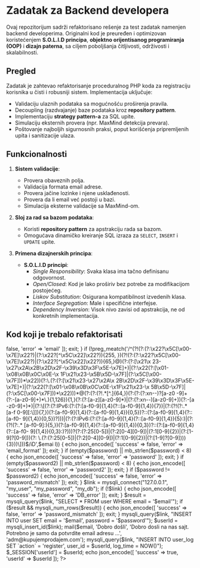 # Zadatak za Backend developera

Ovaj repozitorijum sadrži refaktorisano rešenje za test zadatak namenjen backend developerima. Originalni kod je preuređen i optimizovan koristećenjem **S.O.L.I.D principa**, **objektno orijentisanog programiranja (OOP)** i **dizajn paterna**, sa ciljem poboljšanja čitljivosti, održivosti i skalabilnosti.

## Pregled

Zadatak je zahtevao refaktorisanje proceduralnog PHP koda za registraciju korisnika u čisti i robusniji sistem. Implementacija uključuje:

- Validaciju ulaznih podataka sa mogućnošću proširenja pravila.
- Decoupling (razdvajanje) baze podataka kroz **repository pattern**.
- Implementaciju **strategy pattern-a** za SQL upite.
- Simulaciju eksternih provera (npr. MaxMind detekcija prevara).
- Poštovanje najboljih sigurnosnih praksi, poput korišćenja pripremljenih upita i sanitizacije ulaza.

## Funkcionalnosti

1. **Sistem validacije**:
   - Provera obaveznih polja.
   - Validacija formata email adrese.
   - Provera jačine lozinke i njene usklađenosti.
   - Provera da li email već postoji u bazi.
   - Simulacija eksterne validacije sa MaxMind-om.

2. **Sloj za rad sa bazom podataka**:
   - Koristi **repository pattern** za apstrakciju rada sa bazom.
   - Omogućava dinamičko kreiranje SQL izraza za `SELECT`, `INSERT` i `UPDATE` upite.

3. **Primena dizajnerskih principa**:
   - **S.O.L.I.D principi**:
     - *Single Responsibility*: Svaka klasa ima tačno definisanu odgovornost.
     - *Open/Closed*: Kod je lako proširiv bez potrebe za modifikacijom postojećeg.
     - *Liskov Substitution*: Osigurana kompatibilnost izvedenih klasa.
     - *Interface Segregation*: Male i specifične interfejse.
     - *Dependency Inversion*: Visok nivo zavisi od apstrakcija, ne od konkretnih implementacija.




## Kod koji je trebalo refaktorisati

<?php
$email = $_REQUEST['email'];
$password = $_REQUEST['password'];
$password2 = $_REQUEST['password2'];
if (empty($email)) {
echo json_encode([
'success' => false,
'error' => 'email'
]);
exit;
}
if
(!preg_meatch('/^(?!(?:(?:\x22?\x5C[\x00-\x7E]\x22?)|(?:\x22?[^\x5C\x22]\x22?)){255,
})(?!(?:(?:\x22?\x5C[\x00-\x7E]\x22?)|(?:\x22?[^\x5C\x22]\x22?)){65,}@)(?:(?:[\x21\x
23-\x27\x2A\x2B\x2D\x2F-\x39\x3D\x3F\x5E-\x7E]+)|(?:\x22(?:[\x01-\x08\x0B\x0C\x0E-\x
1F\x21\x23-\x5B\x5D-\x7F]|(?:\x5C[\x00-\x7F]))*\x22))(?:\.(?:(?:[\x21\x23-\x27\x2A\x
2B\x2D\x2F-\x39\x3D\x3F\x5E-\x7E]+)|(?:\x22(?:[\x01-\x08\x0B\x0C\x0E-\x1F\x21\x23-\x
5B\x5D-\x7F]|(?:\x5C[\x00-\x7F]))*\x22)))*@(?:(?:(?!.*[^.]{64,})(?:(?:(?:xn--)?[a-z0
-9]+(?:-[a-z0-9]+)*\.){1,126}){1,}(?:(?:[a-z][a-z0-9]*)|(?:(?:xn--)[a-z0-9]+))(?:-[a
-z0-9]+)*)|(?:\[(?:(?:IPv6:(?:(?:[a-f0-9]{1,4}(?::[a-f0-9]{1,4}){7})|(?:(?!(?:.*[a-f
0-9][:\]]){7,})(?:[a-f0-9]{1,4}(?::[a-f0-9]{1,4}){0,5})?::(?:[a-f0-9]{1,4}(?::[a-f0-
9]{1,4}){0,5})?)))|(?:(?:IPv6:(?:(?:[a-f0-9]{1,4}(?::[a-f0-9]{1,4}){5}:)|(?:(?!(?:.*
[a-f0-9]:){5,})(?:[a-f0-9]{1,4}(?::[a-f0-9]{1,4}){0,3})?::(?:[a-f0-9]{1,4}(?::[a-f0-
9]{1,4}){0,3}:)?)))?(?:(?:25[0-5])|(?:2[0-4][0-9])|(?:1[0-9]{2})|(?:[1-9]?[0-9]))(?:
\.(?:(?:25[0-5])|(?:2[0-4][0-9])|(?:1[0-9]{2})|(?:[1-9]?[0-9]))){3}))\]))$/iD',$emai
l)) {
echo json_encode([
'success' => false,
'error' => 'email_format'
]);
exit;
}

if (empty($password) || mb_strlen($password) < 8) {
echo json_encode([
'success' => false,
'error' => 'password'
]);
exit;
}
if (empty($password2) || mb_strlen($password) < 8) {
echo json_encode([
'success' => false,
'error' => 'password2'
]);
exit;
}
if ($password != $password2) {
echo json_encode([
'success' => false,
'error' => 'password_mismatch'
]);
exit;
}
$link = mysqli_connect("127.0.0.1", "my_user", "my_password", "my_db");
if (!$link) {
echo json_encode([
'success' => false,
'error' => 'DB_error'
]);
exit;
}
$result = mysqli_query($link, "SELECT * FROM user WHERE email = '$email'");
if ($result && mysqli_num_rows($result)) {
echo json_encode([
'success' => false,
'error' => 'password_mismatch'
]);

exit;
}
mysqli_query($link, "INSERT INTO user SET email = '$email', password =
'$password'");
$userId = mysqli_insert_id($link);
mail($email, 'Dobro došli', 'Dobro dosli na nas sajt. Potrebno je samo da potvrdite
email adresu ...', 'adm@kupujemprodajem.com');
mysqli_query($link, "INSERT INTO user_log SET `action` = 'register', user_id =
$userId, log_time = NOW()");
$_SESSION['userId'] = $userId;
echo json_encode([
'success' => true,
'userId' => $userId
]);
?>